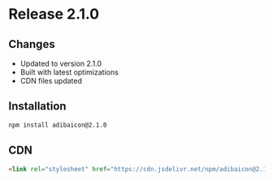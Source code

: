 # Release 2.1.0

## Changes
- Updated to version 2.1.0
- Built with latest optimizations
- CDN files updated

## Installation
```bash
npm install adibaicon@2.1.0
```

## CDN
```html
<link rel="stylesheet" href="https://cdn.jsdelivr.net/npm/adibaicon@2.1.0/dist/css/adibaIcon.min.css">
```
